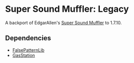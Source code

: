 # Super Sound Muffler: Legacy

A backport of EdgarAllen's [Super Sound Muffler](https://github.com/EdgarAllen/SuperSoundMuffler) to 1.7.10.

## Dependencies
- [FalsePatternLib](https://github.com/FalsePattern/FalsePatternLib)
- [GasStation](https://github.com/FalsePattern/GasStation)
